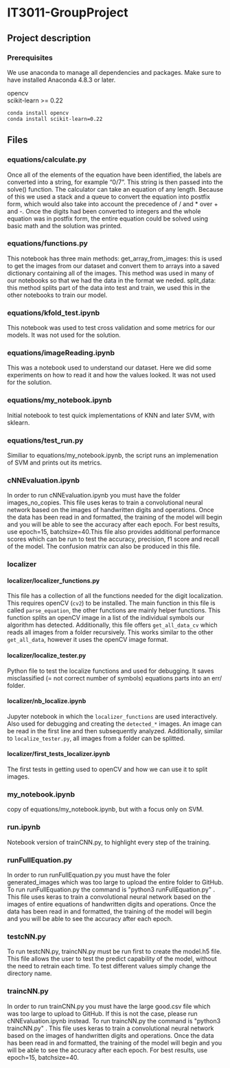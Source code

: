 # IT3011-GroupProject

## Project description


### Prerequisites
We use anaconda to manage all dependencies and packages.
Make sure to have installed Anaconda 4.8.3 or later.

opencv <br>
scikit-learn >= 0.22
```
conda install opencv
conda install scikit-learn=0.22
```






## Files
### equations/calculate.py
Once all of the elements of the equation have been identified, the labels are converted into a string, for example “0/7”. This string is then passed into the solve() function. The calculator can take an equation of any length. Because of this we used a stack and a queue to convert the equation into postfix form, which would also take into account the precedence of / and * over + and -. Once the digits had been converted to integers and the whole equation was in postfix form, the entire equation could be solved using basic math and the solution was printed.

### equations/functions.py
This notebook has three main methods: 
get_array_from_images: this is used to get the images from our dataset and convert them to arrays into a saved dictionary     containing all of the images. This method was used in many of our notebooks so that we had the data in the format we           neded. 
split_data: this method splits part of the data into test and train, we used this in the other notebooks to train our         model.
    
    
### equations/kfold_test.ipynb
This notebook was used to test cross validation and some metrics for our models. It was not used for the solution.

### equations/imageReading.ipynb
This was a notebook used to understand our dataset. Here we did some experiments on how to read it and how the values looked. It was not used for the solution.

### equations/my_notebook.ipynb
Initial notebook to test quick implementations of KNN and later SVM, with sklearn.

### equations/test_run.py
Similiar to equations/my_notebook.ipynb, the script runs an implemenation of SVM and prints out its metrics.

### cNNEvaluation.ipynb
In order to run cNNEvaluation.ipynb you must have the folder images_no_copies. This file uses keras to train a convolutional neural network based on the images of handwritten digits and operations. Once the data has been read in and formatted, the training of the model will begin and you will be able to see the accuracy after each epoch. For best results, use epoch=15, batchsize=40.This file also provides additional performance scores which can be run to test the accuracy, precision, f1 score and recall of the model. The confusion matrix can also be produced in this file.

### localizer
#### localizer/localizer_functions.py
This file has a collection of all the functions needed for the digit localization. This requires openCV (`cv2`) to be installed. The main function in this file is called `parse_equation`, the other functions are mainly helper functions. This function splits an openCV image in a list of the individual symbols our algorithm has detected.
Additionally, this file offers `get_all_data_cv` which reads all images from a folder recursively. This works similar to the other `get_all_data`, however it uses the openCV image format.

#### localizer/localize_tester.py
Python file to test the localize functions and used for debugging. It saves misclassified (= not correct number of symbols) equations parts into an err/ folder.

#### localizer/nb_localize.ipynb
Jupyter notebook in which the `localizer_functions` are used interactively. Also used for debugging and creating the `detected_*` images. An image can be read in the first line and then subsequently analyzed. Additionally, similar to `localize_tester.py`, all images from a folder can be splitted.

#### localizer/first_tests_localizer.ipynb
The first tests in getting used to openCV and how we can use it to split images.

### my_notebook.ipynb
copy of equations/my_notebook.ipynb, but with a focus only on SVM.

### run.ipynb
Notebook version of trainCNN.py, to highlight every step of the training.

### runFullEquation.py
In order to run runFullEquation.py you must have the foler generated_images which was too large to upload the entire folder to GitHub. To run runFullEquation.py the command is "python3 runFullEquation.py" . This file uses keras to train a convolutional neural network based on the images of entire equations of handwritten digits and operations. Once the data has been read in and formatted, the training of the model will begin and you will be able to see the accuracy after each epoch. 

### testcNN.py
To run testcNN.py, traincNN.py must be run first to create the model.h5 file. This file allows the user to test the predict capability of the model, without the need to retrain each time. To test different values simply change the directory name.

### traincNN.py
In order to run trainCNN.py you must have the large good.csv file which was too large to upload to GitHub. If this is not the case, please run cNNEvaluation.ipynb instead. To run traincNN.py the command is "python3 traincNN.py" . This file uses keras to train a convolutional neural network based on the images of handwritten digits and operations. Once the data has been read in and formatted, the training of the model will begin and you will be able to see the accuracy after each epoch. For best results, use epoch=15, batchsize=40.



